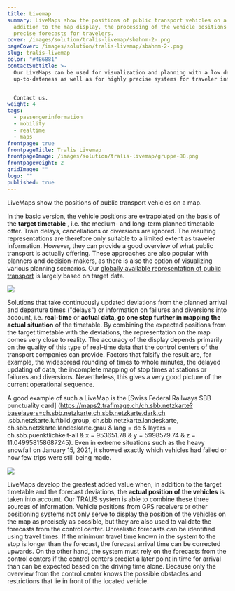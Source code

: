 ```yaml
---
title: Livemap
summary: LiveMaps show the positions of public transport vehicles on a map. In
  addition to the map display, the processing of the vehicle positions creates
  precise forecasts for travelers.
cover: /images/solution/tralis-livemap/sbahnm-2-.png
pageCover: /images/solution/tralis-livemap/sbahnm-2-.png
slug: tralis-livemap
color: "#4B6881"
contactSubtitle: >-
  Our LiveMaps can be used for visualization and planning with a low demand for
  up-to-dateness as well as for highly precise systems for traveler information.


  Contact us.
weight: 4
tags:
  - passengerinformation
  - mobility
  - realtime
  - maps
frontpage: true
frontpageTitle: Tralis Livemap
frontpageImage: /images/solution/tralis-livemap/gruppe-88.png
frontpageWeight: 2
gridImage: ""
logo: ""
published: true
---
```

LiveMaps show the positions of public transport vehicles on a map.

In the basic version, the vehicle positions are extrapolated on the basis of the **target timetable** , i.e. the medium- and long-term planned timetable offer. Train delays, cancellations or diversions are ignored. The resulting representations are therefore only suitable to a limited extent as traveler information. However, they can provide a good overview of what public transport is actually offering. These approaches are also popular with planners and decision-makers, as there is also the option of visualizing various planning scenarios. Our [globally available representation of public transport](https://tracker.geops.ch/?z=6&s=1&x=1150450.8381&y=6451274.7870&l=transport) is largely based on target data.

![](/images/solution/tralis-livemap/tracker-worldwide.png)

Solutions that take continuously updated deviations from the planned arrival and departure times ("delays") or information on failures and diversions into account, i.e.  **real-time**  or  **actual data, go one step further in mapping the actual situation**  of the timetable. By combining the expected positions from the target timetable with the deviations, the representation on the map comes very close to reality. The accuracy of the display depends primarily on the quality of this type of real-time data that the control centers of the transport companies can provide. Factors that falsify the result are, for example, the widespread rounding of times to whole minutes, the delayed updating of data, the incomplete mapping of stop times at stations or failures and diversions. Nevertheless, this gives a very good picture of the current operational sequence.

A good example of such a LiveMap is the \[Swiss Federal Railways SBB punctuality card] (https://maps2.trafimage.ch/ch.sbb.netzkarte?baselayers=ch.sbb.netzkarte,ch.sbb.netzkarte.dark,ch .sbb.netzkarte.luftbild.group, ch.sbb.netzkarte.landeskarte, ch.sbb.netzkarte.landeskarte.grau & lang = de & layers = ch.sbb.puenktlichkeit-all & x = 953651.78 & y = 5998579.74 & z = 11.049958158687245). Even in extreme situations such as the heavy snowfall on January 15, 2021, it showed exactly which vehicles had failed or how few trips were still being made.

![](/images/solution/tralis-livemap/livemap.jpg)

LiveMaps develop the greatest added value when, in addition to the target timetable and the forecast deviations, the **actual position of the vehicles** is taken into account. Our TRALIS system is able to combine these three sources of information. Vehicle positions from GPS receivers or other positioning systems not only serve to display the position of the vehicles on the map as precisely as possible, but they are also used to validate the forecasts from the control center. Unrealistic forecasts can be identified using travel times. If the minimum travel time known in the system to the stop is longer than the forecast, the forecast arrival time can be corrected upwards. On the other hand, the system must rely on the forecasts from the control centers if the control centers predict a later point in time for arrival than can be expected based on the driving time alone. Because only the overview from the control center knows the possible obstacles and restrictions that lie in front of the located vehicle.